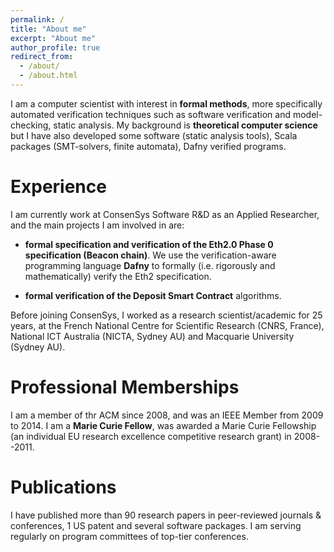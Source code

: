 ```yaml
---
permalink: /
title: "About me"
excerpt: "About me"
author_profile: true
redirect_from: 
  - /about/
  - /about.html
---
```


I am a computer scientist with interest in **formal methods**,  more specifically automated verification techniques such as software verification and model-checking, static analysis. 
My background is **theoretical computer science** but I have also developed some software (static analysis tools), Scala packages (SMT-solvers, finite automata), Dafny verified programs.

Experience
=========

I am currently work at ConsenSys Software R&D as an Applied Researcher, and the main projects I am involved in are:

- **formal specification and verification of the Eth2.0 Phase 0 specification (Beacon chain)**. We use the verification-aware programming language **Dafny** to formally (i.e. rigorously and mathematically) verify the  Eth2 specification.

- **formal verification of the Deposit Smart Contract** algorithms.

Before joining ConsenSys, I worked as a research scientist/academic for 25 years, at the French National Centre for Scientific Research (CNRS, France), National ICT Australia (NICTA, Sydney AU) and Macquarie University (Sydney AU). 

Professional Memberships
======

I am a member of thr ACM since 2008, and was an IEEE Member from 2009 to 2014.
I am a **Marie Curie Fellow**, was awarded a Marie Curie Fellowship (an individual EU research excellence competitive research grant) in 2008--2011. 

Publications
=====
I have published more than 90 research papers in peer-reviewed journals & conferences, 1 US patent and several software packages.
I am serving regularly on program committees of top-tier conferences.



